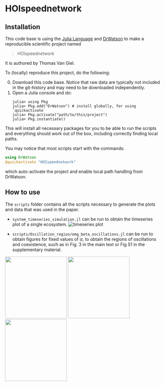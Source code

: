 # HOIspeednetwork

## Installation
This code base is using the [Julia Language](https://julialang.org/) and
[DrWatson](https://juliadynamics.github.io/DrWatson.jl/stable/)
to make a reproducible scientific project named
> HOIspeednetwork

It is authored by Thomas Van Giel.

To (locally) reproduce this project, do the following:

0. Download this code base. Notice that raw data are typically not included in the
   git-history and may need to be downloaded independently.
1. Open a Julia console and do:
   ```
   julia> using Pkg
   julia> Pkg.add("DrWatson") # install globally, for using `quickactivate`
   julia> Pkg.activate("path/to/this/project")
   julia> Pkg.instantiate()
   ```

This will install all necessary packages for you to be able to run the scripts and
everything should work out of the box, including correctly finding local paths.

You may notice that most scripts start with the commands:
```julia
using DrWatson
@quickactivate "HOIspeednetwork"
```
which auto-activate the project and enable local path handling from DrWatson.


## How to use

The ```scripts``` folder contains all the scripts necessary to generate the plots and data that was used in the paper.

- ```system_timeseries_simulation.jl``` can be run to obtain the timeseries plot of a single ecosystem.
![timeseries plot]("readme_plots/timeseries.png")

- ```scripts/Oscillation_region/omg_beta_oscillations.jl``` can be run to obtain figures for fixed values of $\alpha$, to obtain the regions of oscillations and coexistence, such as in Fig. 3 in the main text or Fig S1 in the supplementary material.


<p float="left">
  <img src="readme_plots/osc_α=1.0.png" width="200" />
  <img src="readme_plots/coex_α=1.0.png" width="200" /> 
  <img src="readme_plots/coex_osc_α=1.0.png" width="200" />
</p>